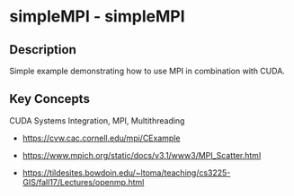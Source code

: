 # simpleMPI - simpleMPI

## Description

Simple example demonstrating how to use MPI in combination with CUDA.

## Key Concepts

CUDA Systems Integration, MPI, Multithreading

* https://cvw.cac.cornell.edu/mpi/CExample

* https://www.mpich.org/static/docs/v3.1/www3/MPI_Scatter.html

* https://tildesites.bowdoin.edu/~ltoma/teaching/cs3225-GIS/fall17/Lectures/openmp.html